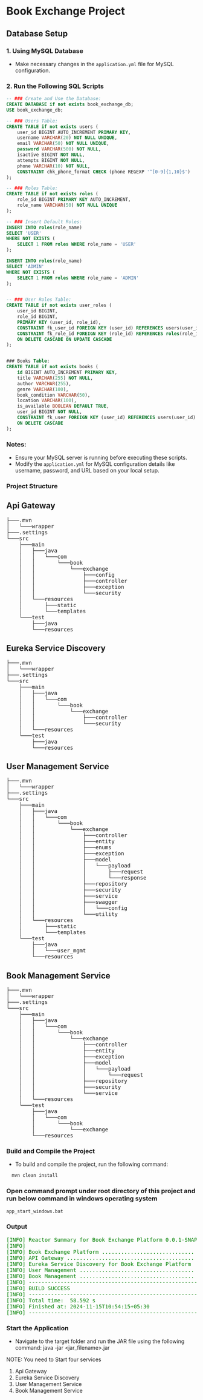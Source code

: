 # Book Exchange Project

## Database Setup

### 1. Using MySQL Database
- Make necessary changes in the `application.yml` file for MySQL configuration.

### 2. Run the Following SQL Scripts

```sql
-- ### Create and Use the Database:
CREATE DATABASE if not exists book_exchange_db;
USE book_exchange_db;

-- ### Users Table:
CREATE TABLE if not exists users (
    user_id BIGINT AUTO_INCREMENT PRIMARY KEY,
    username VARCHAR(20) NOT NULL UNIQUE,
    email VARCHAR(50) NOT NULL UNIQUE,
    password VARCHAR(500) NOT NULL,
    isactive BIGINT NOT NULL,
    attempts BIGINT NOT NULL,
    phone VARCHAR(10) NOT NULL,
    CONSTRAINT chk_phone_format CHECK (phone REGEXP '^[0-9]{1,10}$')
);

-- ### Roles Table:
CREATE TABLE if not exists roles (
    role_id BIGINT PRIMARY KEY AUTO_INCREMENT,
    role_name VARCHAR(50) NOT NULL UNIQUE
);

-- ### Insert Default Roles:
INSERT INTO roles(role_name)
SELECT 'USER'
WHERE NOT EXISTS (
    SELECT 1 FROM roles WHERE role_name = 'USER'
);

INSERT INTO roles(role_name)
SELECT 'ADMIN'
WHERE NOT EXISTS (
    SELECT 1 FROM roles WHERE role_name = 'ADMIN'
);


-- ### User Roles Table:
CREATE TABLE if not exists user_roles (
    user_id BIGINT,
    role_id BIGINT,
    PRIMARY KEY (user_id, role_id),
    CONSTRAINT fk_user_id FOREIGN KEY (user_id) REFERENCES users(user_id),
    CONSTRAINT fk_role_id FOREIGN KEY (role_id) REFERENCES roles(role_id) 
    ON DELETE CASCADE ON UPDATE CASCADE
);


### Books Table:
CREATE TABLE if not exists books (
    id BIGINT AUTO_INCREMENT PRIMARY KEY,
    title VARCHAR(255) NOT NULL,
    author VARCHAR(255),
    genre VARCHAR(100),
    book_condition VARCHAR(50),
    location VARCHAR(100),
    is_available BOOLEAN DEFAULT TRUE,
    user_id BIGINT NOT NULL,
    CONSTRAINT fk_user FOREIGN KEY (user_id) REFERENCES users(user_id) 
    ON DELETE CASCADE
);
```


### Notes:
- Ensure your MySQL server is running before executing these scripts.
- Modify the `application.yml` for MySQL configuration details like username, password, and URL based on your local setup.

### Project Structure

## Api Gateway
<pre>
├───.mvn
│   └───wrapper
├───.settings
└───src
    ├───main
    │   ├───java
    │   │   └───com
    │   │       └───book
    │   │           └───exchange
    │   │               ├───config
    │   │               ├───controller
    │   │               ├───exception
    │   │               └───security
    │   └───resources
    │       ├───static
    │       └───templates
    └───test
        ├───java
        └───resources
</pre>

## Eureka Service Discovery

<pre>
├───.mvn
│   └───wrapper
├───.settings
└───src
    ├───main
    │   ├───java
    │   │   └───com
    │   │       └───book
    │   │           └───exchange
    │   │               ├───controller
    │   │               └───security
    │   └───resources
    └───test
        ├───java
        └───resources
</pre>

## User Management Service
<pre>
├───.mvn
│   └───wrapper
├───.settings
└───src
    ├───main
    │   ├───java
    │   │   └───com
    │   │       └───book
    │   │           └───exchange
    │   │               ├───controller
    │   │               ├───entity
    │   │               ├───enums
    │   │               ├───exception
    │   │               ├───model
    │   │               │   └───payload
    │   │               │       ├───request
    │   │               │       └───response
    │   │               ├───repository
    │   │               ├───security
    │   │               ├───service
    │   │               ├───swagger
    │   │               │   └───config
    │   │               └───utility
    │   └───resources
    │       ├───static
    │       └───templates
    └───test
        ├───java
        │   └───user_mgmt
        └───resources
</pre>

## Book Management Service

<pre>
├───.mvn
│   └───wrapper
├───.settings
└───src
    ├───main
    │   ├───java
    │   │   └───com
    │   │       └───book
    │   │           └───exchange
    │   │               ├───controller
    │   │               ├───entity
    │   │               ├───exception
    │   │               ├───model
    │   │               │   └───payload
    │   │               │       └───request
    │   │               ├───repository
    │   │               ├───security
    │   │               └───service
    │   └───resources
    └───test
        ├───java
        │   └───com
        │       └───book
        │           └───exchange
        └───resources
</pre>

### Build and Compile the Project
- To build and compile the project, run the following command:
```bash
  mvn clean install
```
### Open command prompt under root directory of this project and run below command in windows operating system
```bash
app_start_windows.bat
```

 ### Output 

<pre style='color: green;'>
[INFO] Reactor Summary for Book Exchange Platform 0.0.1-SNAPSHOT:
[INFO]
[INFO] Book Exchange Platform ............................. SUCCESS [  3.711 s]
[INFO] API Gateway ........................................ SUCCESS [ 10.627 s]
[INFO] Eureka Service Discovery for Book Exchange Platform  SUCCESS [  4.093 s]
[INFO] User Management .................................... SUCCESS [  8.107 s]
[INFO] Book Management .................................... SUCCESS [ 30.932 s]
[INFO] ------------------------------------------------------------------------
[INFO] BUILD SUCCESS
[INFO] ------------------------------------------------------------------------
[INFO] Total time:  58.592 s
[INFO] Finished at: 2024-11-15T10:54:15+05:30
[INFO] ------------------------------------------------------------------------
</pre>


### Start the Application
- Navigate to the target folder and run the JAR file using the following command:
java -jar <jar_filename>.jar 

NOTE:  You need to Start four services 
1. Api Gateway
2. Eureka Service Discovery
3. User Management Service
4. Book Management Service




